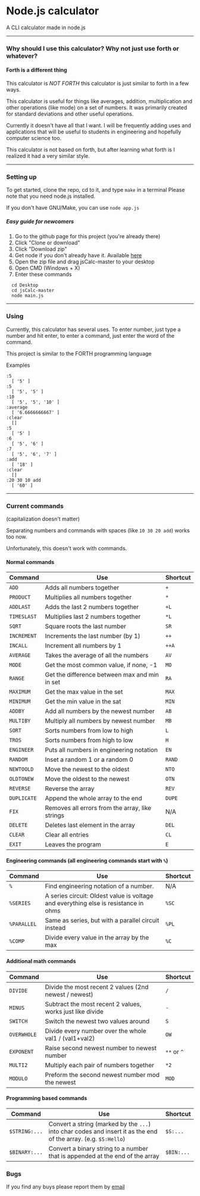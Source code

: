 # Node.js calculator
A CLI calculator made in node.js

---

### Why should I use this calculator? Why not just use forth or whatever?
#### Forth is a different thing
This calculator is *NOT FORTH* this calculator is just similar to forth in a few ways.

This calculator is useful for things like averages, addition, multiplication and other operations (like mode) on a set of numbers. It was primarily created for standard deviations and other useful operations.

Currently it doesn't have all that I want. I will be frequently adding uses and applications that will be useful to
students in engineering and hopefully computer science too.

This calculator is not based on forth, but after learning what forth is I realized it had a very similar style.

---

### Setting up
To get started, clone the repo, cd to it, and type `make` in a terminal
Please note that you need node.js installed.

If you don't have GNU/Make, you can use `node app.js`

##### Easy guide for newcomers
  1. Go to the github page for this project (you're already there)
  2. Click "Clone or download"
  3. Click "Download zip"
  4. Get node if you don't already have it. Available [here](https://nodejs.org/en/)
  5. Open the zip file and drag jsCalc-master to your desktop
  6. Open CMD (Windows + X)
  7. Enter these commands

  ```
    cd Desktop
    cd jsCalc-master
    node main.js
  ```

---

### Using
Currently, this calculator has several uses.
To enter number, just type a number and hit enter, to enter a command,
just enter the word of the command.

This project is similar to the FORTH programming language

Examples
```
:5
  [ '5' ]
:5
  [ '5', '5' ]
:10
  [ '5', '5', '10' ]
:average
  [ '6.6666666667' ]
:clear
  []
:5
  [ '5' ]
:6
  [ '5', '6' ]
:7
  [ '5', '6', '7' ]
:add
  [ '18' ]
:clear
  []
:20 30 10 add
  [ '60' ]
```

---


### Current commands
(capitalization doesn't matter)

Separating numbers and commands with spaces (like `10 30 20 add`) works too now.

Unfortunately, this doesn't work with commands.

#### Normal commands
| Command     | Use                                            | Shortcut
|-------------|------------------------------------------------|---------
| `ADD`       | Adds all numbers together                      | `+`
| `PRODUCT`   | Multiplies all numbers together                | `*`
| `ADDLAST`   | Adds the last 2 numbers together               | `+L`
| `TIMESLAST` | Multiplies last 2 numbers together             | `*L`
| `SQRT`      | Square roots the last number                   | `SR`
| `INCREMENT` | Increments the last number (by 1)              | `++`
| `INCALL`    | Increment all numbers by 1                     | `++A`
| `AVERAGE`   | Takes the average of all the numbers           | `AV`
| `MODE`      | Get the most common value, if none, -1         | `MO`
| `RANGE`     | Get the difference between max and min in set  | `RA`
| `MAXIMUM`   | Get the max value in the set                   | `MAX`
| `MINIMUM`   | Get the min value in the sat                   | `MIN`
| `ADDBY`     | Add all numbers by the newest number           | `AB`
| `MULTIBY`   | Multiply all numbers by newest number          | `MB`
| `SORT`      | Sorts numbers from low to high                 | `L`
| `TROS`      | Sorts numbers from high to low                 | `H`
| `ENGINEER`  | Puts all numbers in engineering notation       | `EN`
| `RANDOM`    | Inset a random 1 or a random 0                 | `RAND`
| `NEWTOOLD`  | Move the newest to the oldest                  | `NTO`
| `OLDTONEW`  | Move the oldest to the newest                  | `OTN`
| `REVERSE`   | Reverse the array                              | `REV`
| `DUPLICATE` | Append the whole array to the end              | `DUPE`
| `FIX`       | Removes all errors from the array, like strings| N/A
| `DELETE`    | Deletes last element in the array              | `DEL`
| `CLEAR`     | Clear all entries                              | `CL`
| `EXIT`      | Leaves the program                             | `E`

#### Engineering commands (all engineering commands start with `%`)
| Command     | Use                                                 | Shortcut
|-------------|-----------------------------------------------------|---------
| `%`         | Find engineering notation of a number.              | N/A
| `%SERIES`   | A series circuit: Oldest value is voltage and everything else is resistance in ohms | `%SC`
| `%PARALLEL` | Same as series, but with a parallel circuit instead | `%PL`
| `%COMP`     | Divide every value in the array by the max          | `%C`

#### Additional math commands
| Command      | Use                                                   | Shortcut
|--------------|-------------------------------------------------------|----------
| `DIVIDE`     | Divide the most recent 2 values (2nd newest / newest) | `/`
| `MINUS`      | Subtract the most recent 2 values, works just like divide | `-`
| `SWITCH`     | Switch the newest two values around                   | `S`
| `OVERWHOLE`  | Divide every number over the whole val1 / (val1+val2) | `OW`
| `EXPONENT`   | Raise second newest number to newest number           | `**` or `^`
| `MULTI2`     | Multiply each pair of numbers together                | `*2`
| `MODULO`     | Preform the second newest number mod the newest       | `MOD`

#### Programming based commands
| Command         | Use                                                   | Shortcut
|-----------------|-------------------------------------------------------|---------
| `$STRING:...`   | Convert a string (marked by the `...`) into char codes and insert it as the end of the array. (e.g. `$S:Hello`) | `$S:...`
| `$BINARY:...`   | Convert a binary string to a number that is appended at the end of the array | `$BIN:...`

### Bugs
If you find any buys please report them by [email](mailto:alexandersonone@gmail.com)
